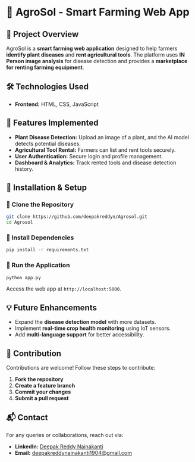 # 🌱 AgroSol - Smart Farming Web App

## 📌 Project Overview
AgroSol is a **smart farming web application** designed to help farmers **identify plant diseases** and **rent agricultural tools**. The platform uses **IN Person image analysis** for disease detection and provides a **marketplace for renting farming equipment**.

## 🛠️ Technologies Used
- **Frontend:** HTML, CSS, JavaScript

## 📂 Features Implemented
- **Plant Disease Detection:** Upload an image of a plant, and the AI model detects potential diseases.
- **Agricultural Tool Rental:** Farmers can list and rent tools securely.
- **User Authentication:** Secure login and profile management.
- **Dashboard & Analytics:** Track rented tools and disease detection history.

## 🚀 Installation & Setup
### 🔹 Clone the Repository
```bash
git clone https://github.com/deepakreddyn/Agrosol.git
cd Agrosol
```
### 🔹 Install Dependencies
```bash
pip install -r requirements.txt
```
### 🔹 Run the Application
```bash
python app.py
```
Access the web app at `http://localhost:5000`.


## 💡 Future Enhancements
- Expand the **disease detection model** with more datasets.
- Implement **real-time crop health monitoring** using IoT sensors.
- Add **multi-language support** for better accessibility.

## 🤝 Contribution
Contributions are welcome! Follow these steps to contribute:
1. **Fork the repository**
2. **Create a feature branch**
3. **Commit your changes**
4. **Submit a pull request**



## 📬 Contact
For any queries or collaborations, reach out via:
- **LinkedIn:** [Deepak Reddy Nainakanti](https://www.linkedin.com/in/deepak-reddy-nainakanti-42259a223/)
- **Email:** deepakreddynainakanti1904@gmail.com
